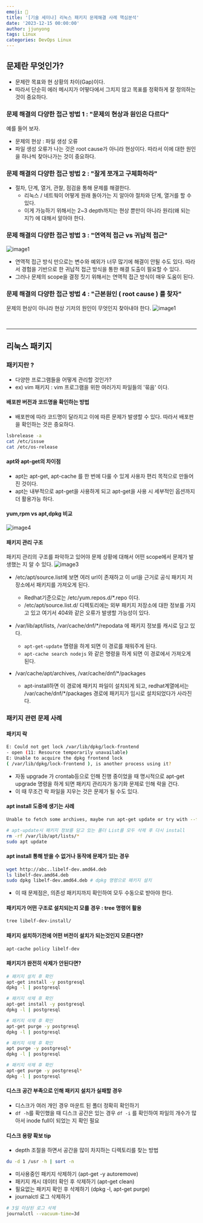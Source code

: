 ```yaml
---
emoji: 🧢
title: '[기술 세미나] 리눅스 패키지 문제해결 사례 핵심분석'
date: '2023-12-15 00:00:00'
author: jjunyong
tags: Linux
categories: DevOps Linux
---
```


## 문제란 무엇인가? 
- 문제란 목표와 현 상황의 차이(Gap)이다.
- 따라서 단순히 에러 메시지가 어떻다에서 그치지 않고 목표를 정확하게 잘 정의하는 것이 중요하다. 

### 문제 해결의 다양한 접근 방법 1 : "문제의 현상과 원인은 다르다"
예를 들어 보자.
- 문제의 현상 : 파일 생성 오류 
- 파일 생성 오류가 나는 것은 root cause가 아니라 현상이다. 따라서 이에 대한 원인을 하나씩 찾아나가는 것이 중요하다.

### 문제 해결의 다양한 접근 방법 2 : "잘게 쪼개고 구체화하라"
- 절차, 단계, 열거, 관찰, 점검을 통해 문제를 해결한다. 
  - 리눅스 / 네트웍이 어떻게 원래 돌아가는 지 알아야 절차와 단계, 열거를 할 수 있다.
  - 이게 가능하기 위해서는 2~3 depth까지는 현상 뿐만이 아니라 원리(왜 되는지?) 에 대해서 알아야 한다. 

### 문제 해결의 다양한 접근 방법 3 : "연역적 접근 vs 귀납적 접근"
![image1](./image1.png)
- 연역적 접근 방식 만으로는 변수와 예외가 너무 많기에 해결이 안될 수도 있다. 따라서 경험을 기반으로 한 귀납적 접근 방식을 통한 해결 도출이 필요할 수 있다.
- 그러나 문제의 scope을 결정 짓기 위해서는 연역적 접근 방식이 매우 도움이 된다. 

### 문제 해결의 다양한 접근 방법 4 : "근본원인 ( root cause ) 를 찾자"
문제의 현상이 아니라 현상 기저의 원인이 무엇인지 찾아내야 한다.
![image1](./image2.png)

<br>

---

## 리눅스 패키지
### 패키지란 ? 
- 다양한 프로그램들을 어떻게 관리할 것인가? 
- ex) vim 패키지 : vim 프로그램을 위한 여러가지 파일들의 '묶음' 이다. 

#### 배포판 버전과 코드명을 확인하는 방법
- 배포판에 따라 코드명이 달라지고 이에 따른 문제가 발생할 수 있다. 따라서 배포판을 확인하는 것은 중요하다. 
```bash
lsbrelease -a
cat /etc/issue
cat /etc/os-release
```

#### apt와 apt-get의 차이점
- apt는 apt-get, apt-cache 를 한 번에 다룰 수 있게 사용자 편리 목적으로 만들어진 것이다. 
- apt는 내부적으로 apt-get을 사용하게 되고 apt-get을 사용 시 세부적인 옵션까지 더 활용가능 하다. 

#### yum,rpm vs apt,dpkg 비교
![image4](./image4.png)

#### 패키지 관리 구조
패키지 관리의 구조를 파악하고 있어야 문제 상황에 대해서 어떤 scope에서 문제가 발생했는 지 알 수 있다. 
![image3](./image3.png)
- /etc/apt/source.list에 보면 여러 url이 존재하고 이 url을 근거로 공식 패키지 저장소에서 패키지를 가져오게 된다. 
  - Redhat기준으로는 /etc/yum.repos.d/*.repo 이다. 
  - /etc/apt/source.list.d/ 디렉토리에는 외부 패키지 저장소에 대한 정보를 가지고 있고 여기서 404와 같은 오류가 발생할 가능성이 있다.
- /var/lib/apt/lists, /var/cache/dnf/*/repodata 에 패키지 정보를 캐시로 담고 있다.
  - `apt-get-update` 명령을 하게 되면 이 경로를 채워주게 된다.
  - `apt-cache search nodejs` 와 같은 명령을 하게 되면 이 경로에서 가져오게 된다. 
  
- /var/cache/apt/archives, /var/cache/dnf/*/packages
  - apt-install하면 이 경로에 패키지 파일이 설치되게 되고, redhat계열에서는 /var/cache/dnf/*/packages 경로에 패키지가 임시로 설치되었다가 사라진다. 


### 패키지 관련 문제 사례 

#### 패키지 락 
```bash
E: Could not get lock /var/lib/dpkg/lock-frontend 
- open (11: Resource temporarily unavailable)
E: Unable to acquire the dpkg frontend lock
( /var/lib/dpkg/lock-frontend ), is another process using it?
```
- 자동 upgrade 가 crontab등으로 인해 진행 중이었을 때 명시적으로 apt-get upgrade 명령을 하게 되면 패키지 관리자가 동기화 문제로 인해 락을 건다. 
- 이 때 무조건 락 파일을 지우는 것은 문제가 될 수도 있다. 

#### apt install 도중에 생기는 사례
```bash
Unable to fetch some archives, maybe run apt-get update or try with --fix-missing?”
```
```bash
# apt-update시 패키지 정보를 담고 있는 폴더 List를 모두 삭제 후 다시 install
rm -rf /var/lib/apt/lists/*
sudo apt update
```

#### apt install 통해 받을 수 없거나 동작에 문제가 있는 경우
```bash
wget http://abc..libelf-dev.amd64.deb
ls libelf-dev.amd64.deb
sudo dpkg libelf-dev.amd64.deb # dpkg 명령으로 패키지 설치
```
- 이 때 문제점은, 의존성 패키지까지 확인하여 모두 수동으로 받아야 한다. 

#### 패키지가 어떤 구조로 설치되는지 모를 경우 : tree 명령어 활용
```bash
tree libelf-dev-install/
```

#### 패키지 설치하기전에 어떤 버전이 설치가 되는것인지 모른다면?
```bash
apt-cache policy libelf-dev
```

#### 패키지가 완전히 삭제가 안된다면?
```bash
# 패키지 설치 후 확인
apt-get install -y postgresql
dpkg -l | postgresql

# 패키지 삭제 후 확인
apt-get install -y postgresql
dpkg -l | postgresql

# 패키지 삭제 후 확인
apt-get purge -y postgresql
dpkg -l | postgresql

# 패키지 삭제 후 확인
apt purge -y postgresql*
dpkg -l | postgresql

# 패키지 삭제 후 확인
apt-get purge -y postgresql*
dpkg -l | postgresql
```

#### 디스크 공간 부족으로 인해 패키지 설치가 실패할 경우
- 디스크가 여러 개인 경우 마운트 된 폴더 정확히 확인하기
- `df -h`를 확인했을 때 디스크 공간은 있는 경우 `df -i` 를 확인하여 파일의 개수가 많아서 inode full이 되었는 지 확인 필요

#### 디스크 용량 확보 tip 
- depth 조절을 하면서 공간을 많이 차지하는 디렉토리를 찾는 방법
```bash
du -d 1 /usr -h | sort -n
```
- 미사용중인 패키지 삭제하기 (apt-get -y autoremove)
- 패키지 캐시 데이터 확인 후 삭제하기 (apt-get clean)
- 필요없는 패키지 확인 후 삭제하기 (dpkg -l, apt-get purge)
- journalctl 로그 삭제하기
```bash
# 3일 이상된 로그 삭제
journalctl --vacuum-time=3d
```